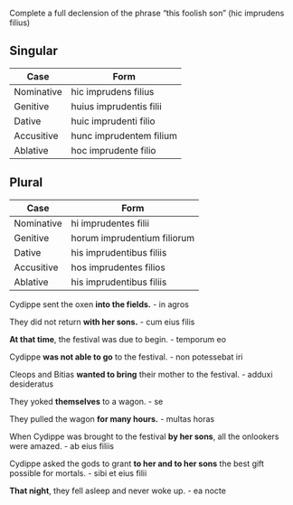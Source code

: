 Complete a full declension of the phrase “this foolish son” (hic imprudens filius)

Singular
---
|Case|Form|
|----|----|
|Nominative|hic imprudens filius|
|Genitive|huius imprudentis filii|
|Dative|huic imprudenti filio|
|Accusitive|hunc imprudentem filium|
|Ablative|hoc imprudente filio|

Plural
---
|Case|Form|
|----|----|
|Nominative|hi imprudentes filii|
|Genitive|horum imprudentium filiorum|
|Dative|his imprudentibus filiis|
|Accusitive|hos imprudentes filios|
|Ablative|his imprudentibus filiis|


Cydippe sent the oxen **into the fields.** - in agros

They did not return **with her sons.** - cum eius filis

**At that time**, the festival was due to begin. - temporum eo

Cydippe **was not able to go** to the festival. - non potessebat iri

Cleops and Bitias **wanted to bring** their mother to the festival. - adduxi desideratus

They yoked **themselves** to a wagon. - se

They pulled the wagon **for many hours.** - multas horas

When Cydippe was brought to the festival **by her sons**, all the onlookers were amazed. - ab eius filiis

Cydippe asked the gods to grant **to her and to her sons** the best gift possible for mortals. - sibi et eius filii 

**That night**, they fell asleep and never woke up. - ea nocte
